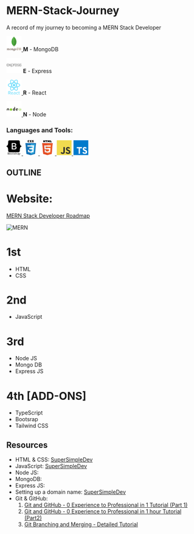# MERN-Stack-Journey
A record of my journey to becoming a MERN Stack Developer


<a href="https://www.mongodb.com/" target="_blank" rel="noreferrer"> <img src="https://raw.githubusercontent.com/devicons/devicon/master/icons/mongodb/mongodb-original-wordmark.svg" alt="mongodb" width="40" height="40"/>  </a> **M** - MongoDB

<img src="https://raw.githubusercontent.com/devicons/devicon/master/icons/express/express-original-wordmark.svg" alt="express" width="40" height="40"/> </a> **E** - Express

<a href="https://reactjs.org/" target="_blank" rel="noreferrer"> <img src="https://raw.githubusercontent.com/devicons/devicon/master/icons/react/react-original-wordmark.svg" alt="react" width="40" height="40"/> </a> **R** - React

<a href="https://nodejs.org" target="_blank" rel="noreferrer"> <img src="https://raw.githubusercontent.com/devicons/devicon/master/icons/nodejs/nodejs-original-wordmark.svg" alt="nodejs" width="40" height="40"/> </a> **N** - Node

 
 
 <h3 align="left">Languages and Tools:</h3>
<p align="left"> <a href="https://getbootstrap.com" target="_blank" rel="noreferrer"> <img src="https://raw.githubusercontent.com/devicons/devicon/master/icons/bootstrap/bootstrap-plain-wordmark.svg" alt="bootstrap" width="40" height="40"/> </a> <a href="https://www.w3schools.com/css/" target="_blank" rel="noreferrer"> <img src="https://raw.githubusercontent.com/devicons/devicon/master/icons/css3/css3-original-wordmark.svg" alt="css3" width="40" height="40"/> </a> <a href="https://www.w3.org/html/" target="_blank" rel="noreferrer"> <img src="https://raw.githubusercontent.com/devicons/devicon/master/icons/html5/html5-original-wordmark.svg" alt="html5" width="40" height="40"/> </a> <a href="https://developer.mozilla.org/en-US/docs/Web/JavaScript" target="_blank" rel="noreferrer"> <img src="https://raw.githubusercontent.com/devicons/devicon/master/icons/javascript/javascript-original.svg" alt="javascript" width="40" height="40"/> </a> <a href="https://www.typescriptlang.org/" target="_blank" rel="noreferrer"> <img src="https://raw.githubusercontent.com/devicons/devicon/master/icons/typescript/typescript-original.svg" alt="typescript" width="40" height="40"/> </a> </p>


## OUTLINE
# Website:
<a href="https://www.kiwismedia.com/byte/complete-mern-stack-developer-roadmap-2021" target="_blank"> MERN Stack Developer Roadmap </a>

![MERN](https://user-images.githubusercontent.com/85706777/210788583-f632cfdf-5c83-4fc4-9bd4-b5cdbe4035c1.jpg)


# 1st 
- HTML
- CSS
# 2nd
- JavaScript
# 3rd 
- Node JS
- Mongo DB
- Express JS
# 4th [ADD-ONS]
- TypeScript
- Bootsrap
- Tailwind CSS


## Resources
- HTML & CSS: <a href="https://youtu.be/G3e-cpL7ofc?list=PLEPye7A7EcQZrT3VSBb7jtxnxIfY3yyG6" target="_blank"> SuperSimpleDev </a>
- JavaScript: <a href="https://youtu.be/DqaTKBU9TZk" target="_blank"> SuperSimpleDev </a>
- Node JS:
- MongoDB:
- Express JS:
- Setting up a domain name: <a href="https://youtu.be/p1QU3kLFPdg" target="_blank"> SuperSimpleDev </a>
- Git & GitHub:
   1. <a href="https://youtu.be/hrTQipWp6co" target="_blank"> Git and GitHub - 0 Experience to Professional in 1 Tutorial (Part 1) </a>
   2. <a href="https://youtu.be/1ibmWyt8hfw?list=PLEPye7A7EcQZrT3VSBb7jtxnxIfY3yyG6" target="_blank"> Git and GitHub - 0 Experience to Professional in 1 hour                 Tutorial (Part2) </a>       
   3. <a href="https://youtu.be/Q1kHG842HoI?list=PLEPye7A7EcQZrT3VSBb7jtxnxIfY3yyG6" target="_blank"> Git Branching and Merging - Detailed Tutorial </a>
